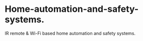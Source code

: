 # Home-automation-and-safety-systems.
IR remote &amp; Wi-Fi based home automation and safety systems.
